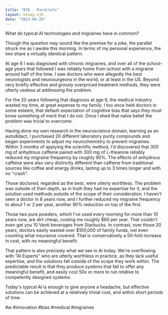 ```yaml
---
title: "076 - Parallels"
layout: essay.njk
date: "2023-09-29"
---
```


What do typical AI technologies and migraines have in common?

Though the question may sound like the premise for a joke, the parallel struck me as I awoke this morning. In terms of my personal experience, the two share a virtually identical pattern.

At age 6 I was diagnosed with chronic migraines, and over all of the school-age years that followed I was reliably home from school with a migraine around half of the time. I saw doctors who were allegedly the best neurologists and neurosurgeons in the world, or at least in the US. Beyond very briefly effective and grossly overpriced treatment methods, they were utterly useless at addressing the problem.

For the 20 years following that diagnosis at age 6, the medical industry wasted my time, at great expense to my family. I too once held doctors in some esteem, that default expectation of cognitive bias that says they must know something of merit that I do not. Once I shed that naïve belief the problem was trivial to overcome.

Having done my own research in the neuroscience domain, learning as an autodidact, I purchased 20 different laboratory purity compounds and began experiments to adjust my neurochemistry to prevent migraines. Within 3 months of applying the scientific method, I'd discovered that 300 mg of anhydrous caffeine paired with 300 mg of L-theanine reliably reduced my migraine frequency by roughly 90%. The effects of anhydrous caffeine were also very distinctly different than caffeine from traditional sources like coffee and energy drinks, lasting up to 3 times longer and with no "crash".

Those doctored, regarded as the best, were utterly worthless. The problem was outside of their depth, as in truth they had no expertise for it, and the solution used methods outside of the scope of their consideration. I haven't seen a doctor in 8 years now, and I further reduced my migraine frequency to about 1 or 2 per year, another 90% reduction on top of the first.

Those two pure powders, which I've used every morning for more than 10 years now, are dirt cheap, costing me roughly $60 per year. That couldn't even get you 10 Venti beverages from Starbucks. In contrast, over those 20 years, doctors easily wasted over $100,000 of family funds, not even counting what insurance covered. That is conservatively a 50-fold increase in cost, with no meaningful benefit.

That pattern is also precisely what we see in AI today. We're overflowing with "AI Experts" who are utterly worthless in practice, as they lack useful expertise, and the solutions fall outside of the scope they work within. The predictable result is that they produce systems that fail to offer any meaningful benefit, and easily cost 50x or more to run relative to competently designed systems.

Today's typical AI is enough to give anyone a headache, but effective solutions can be achieved at a relatively trivial cost, and within short periods of time.

#ai #innovation #bias #medical #migraines
